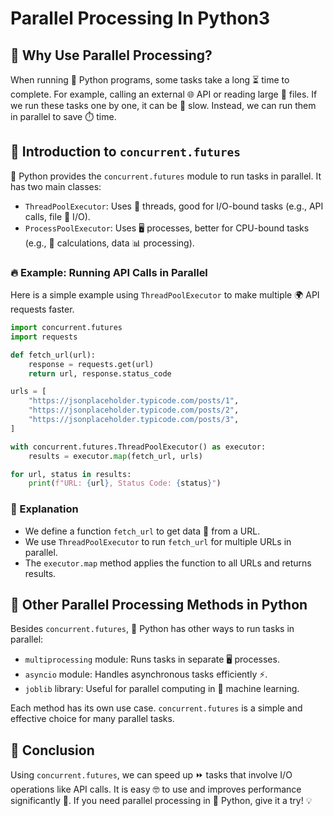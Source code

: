 # Parallel Processing In Python3


## 🤔 Why Use Parallel Processing?

When running 🐍 Python programs, some tasks take a long ⏳ time to complete. For example, calling an external 🌐 API or reading large 📂 files. If we run these tasks one by one, it can be 🐌 slow. Instead, we can run them in parallel to save ⏱️ time.

<!--more-->

## 🚀 Introduction to `concurrent.futures`

🐍 Python provides the `concurrent.futures` module to run tasks in parallel. It has two main classes:

- `ThreadPoolExecutor`: Uses 🧵 threads, good for I/O-bound tasks (e.g., API calls, file 📁 I/O).
- `ProcessPoolExecutor`: Uses 🖥️ processes, better for CPU-bound tasks (e.g., 🧮 calculations, data 📊 processing).

### 🔥 Example: Running API Calls in Parallel

Here is a simple example using `ThreadPoolExecutor` to make multiple 🌍 API requests faster.

```python
import concurrent.futures
import requests

def fetch_url(url):
    response = requests.get(url)
    return url, response.status_code

urls = [
    "https://jsonplaceholder.typicode.com/posts/1",
    "https://jsonplaceholder.typicode.com/posts/2",
    "https://jsonplaceholder.typicode.com/posts/3",
]

with concurrent.futures.ThreadPoolExecutor() as executor:
    results = executor.map(fetch_url, urls)

for url, status in results:
    print(f"URL: {url}, Status Code: {status}")
```

### 🧐 Explanation
- We define a function `fetch_url` to get data 📡 from a URL.
- We use `ThreadPoolExecutor` to run `fetch_url` for multiple URLs in parallel.
- The `executor.map` method applies the function to all URLs and returns results.

## 🔄 Other Parallel Processing Methods in Python

Besides `concurrent.futures`, 🐍 Python has other ways to run tasks in parallel:

- `multiprocessing` module: Runs tasks in separate 🖥️ processes.
- `asyncio` module: Handles asynchronous tasks efficiently ⚡.
- `joblib` library: Useful for parallel computing in 🧠 machine learning.

Each method has its own use case. `concurrent.futures` is a simple and effective choice for many parallel tasks.

## 🎯 Conclusion

Using `concurrent.futures`, we can speed up ⏩ tasks that involve I/O operations like API calls. It is easy 🤓 to use and improves performance significantly 🚀. If you need parallel processing in 🐍 Python, give it a try! 💡


